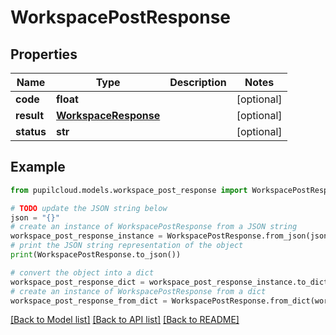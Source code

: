 # WorkspacePostResponse


## Properties

Name | Type | Description | Notes
------------ | ------------- | ------------- | -------------
**code** | **float** |  | [optional] 
**result** | [**WorkspaceResponse**](WorkspaceResponse.md) |  | [optional] 
**status** | **str** |  | [optional] 

## Example

```python
from pupilcloud.models.workspace_post_response import WorkspacePostResponse

# TODO update the JSON string below
json = "{}"
# create an instance of WorkspacePostResponse from a JSON string
workspace_post_response_instance = WorkspacePostResponse.from_json(json)
# print the JSON string representation of the object
print(WorkspacePostResponse.to_json())

# convert the object into a dict
workspace_post_response_dict = workspace_post_response_instance.to_dict()
# create an instance of WorkspacePostResponse from a dict
workspace_post_response_from_dict = WorkspacePostResponse.from_dict(workspace_post_response_dict)
```
[[Back to Model list]](../README.md#documentation-for-models) [[Back to API list]](../README.md#documentation-for-api-endpoints) [[Back to README]](../README.md)


